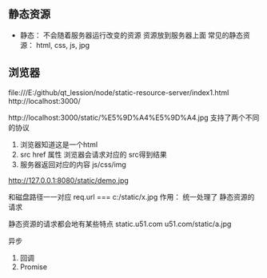 ## 静态资源

- 静态： 不会随着服务器运行改变的资源
  资源放到服务器上面
  常见的静态资源： html, css, js, jpg


## 浏览器
file:///E:/github/qt_lession/node/static-resource-server/index1.html
http://localhost:3000/

http://localhost:3000/static/%E5%9D%A4%E5%9D%A4.jpg
支持了两个不同的协议

1. 浏览器知道这是一个html
2. src href 属性 浏览器会请求对应的 src得到结果
3. 服务器返回对应的内容 js/css/img

http://127.0.0.1:8080/static/demo.jpg

和磁盘路径一一对应
req.url === c:/static/x.jpg
作用： 统一处理了 静态资源的请求

静态资源的请求都会地有某些特点
static.u51.com
u51.com/static/a.jpg

异步
1. 回调
2. Promise